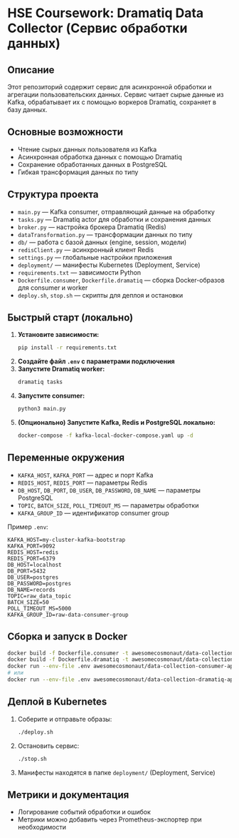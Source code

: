 # HSE Coursework: Dramatiq Data Collector (Сервис обработки данных)

## Описание

Этот репозиторий содержит сервис для асинхронной обработки и агрегации пользовательских данных. Сервис читает сырые данные из Kafka, обрабатывает их с помощью воркеров Dramatiq, сохраняет в базу данных.

## Основные возможности
- Чтение сырых данных пользователя из Kafka
- Асинхронная обработка данных с помощью Dramatiq
- Сохранение обработанных данных в PostgreSQL
- Гибкая трансформация данных по типу


## Структура проекта

- `main.py` — Kafka consumer, отправляющий данные на обработку
- `tasks.py` — Dramatiq actor для обработки и сохранения данных
- `broker.py` — настройка брокера Dramatiq (Redis)
- `dataTransformation.py` — трансформации данных по типу
- `db/` — работа с базой данных (engine, session, модели)
- `redisClient.py` — асинхронный клиент Redis
- `settings.py` — глобальные настройки приложения
- `deployment/` — манифесты Kubernetes (Deployment, Service)
- `requirements.txt` — зависимости Python
- `Dockerfile.consumer`, `Dockerfile.dramatiq` — сборка Docker-образов для consumer и worker
- `deploy.sh`, `stop.sh` — скрипты для деплоя и остановки

## Быстрый старт (локально)

1. **Установите зависимости:**
   ```bash
   pip install -r requirements.txt
   ```
2. **Создайте файл `.env` с параметрами подключения**
3. **Запустите Dramatiq worker:**
   ```bash
   dramatiq tasks
   ```
4. **Запустите consumer:**
   ```bash
   python3 main.py
   ```
5. **(Опционально) Запустите Kafka, Redis и PostgreSQL локально:**
   ```bash
   docker-compose -f kafka-local-docker-compose.yaml up -d
   ```

## Переменные окружения

- `KAFKA_HOST`, `KAFKA_PORT` — адрес и порт Kafka
- `REDIS_HOST`, `REDIS_PORT` — параметры Redis
- `DB_HOST`, `DB_PORT`, `DB_USER`, `DB_PASSWORD`, `DB_NAME` — параметры PostgreSQL
- `TOPIC`, `BATCH_SIZE`, `POLL_TIMEOUT_MS` — параметры обработки
- `KAFKA_GROUP_ID` — идентификатор consumer group

Пример `.env`:
```
KAFKA_HOST=my-cluster-kafka-bootstrap
KAFKA_PORT=9092
REDIS_HOST=redis
REDIS_PORT=6379
DB_HOST=localhost
DB_PORT=5432
DB_USER=postgres
DB_PASSWORD=postgres
DB_NAME=records
TOPIC=raw_data_topic
BATCH_SIZE=50
POLL_TIMEOUT_MS=5000
KAFKA_GROUP_ID=raw-data-consumer-group
```

## Сборка и запуск в Docker

```bash
docker build -f Dockerfile.consumer -t awesomecosmonaut/data-collection-consumer-app .
docker build -f Dockerfile.dramatiq -t awesomecosmonaut/data-collection-dramatiq-app .
docker run --env-file .env awesomecosmonaut/data-collection-consumer-app
# или
docker run --env-file .env awesomecosmonaut/data-collection-dramatiq-app
```

## Деплой в Kubernetes

1. Соберите и отправьте образы:
   ```bash
   ./deploy.sh
   ```
2. Остановить сервис:
   ```bash
   ./stop.sh
   ```
3. Манифесты находятся в папке `deployment/` (Deployment, Service)

## Метрики и документация
- Логирование событий обработки и ошибок
- Метрики можно добавить через Prometheus-экспортер при необходимости
